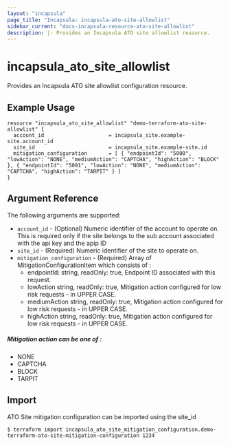 ```yaml
---
layout: "incapsula"
page_title: "Incapsula: incapsula-ato-site-allowlist"
sidebar_current: "docs-incapsula-resource-ato-site-allowlist"
description: |- Provides an Incapsula ATO site allowlist resource.
---
```


# incapsula_ato_site_allowlist

Provides an Incapsula ATO site allowlist configuration resource.

## Example Usage

```hcl
resource "incapsula_ato_site_allowlist" "demo-terraform-ato-site-allowlist" {
  account_id                     = incapsula_site.example-site.account_id
  site_id                        = incapsula_site.example-site.id
  mitigation_configuration       = [ { "endpointId": "5000", "lowAction": "NONE", "mediumAction": "CAPTCHA", "highAction": "BLOCK" }, { "endpointId": "5001", "lowAction": "NONE", "mediumAction": "CAPTCHA", "highAction": "TARPIT" } ] 
}
```

## Argument Reference

The following arguments are supported:

* `account_id` - (Optional) Numeric identifier of the account to operate on. This is required only if the site belongs to the sub account associated with the api key and the apip ID 
* `site_id` - (Required) Numeric identifier of the site to operate on.
* `mitigation_configuration` - (Required) Array of MitigationConfigurationItem which consists of :
  - endpointId:   string, readOnly: true, Endpoint ID associated with this request.
  - lowAction	  string, readOnly: true, Mitigation action configured for low risk requests - in UPPER CASE.
  - mediumAction  string, readOnly: true, Mitigation action configured for low risk requests - in UPPER CASE.
  - highAction	  string, readOnly: true, Mitigation action configured for low risk requests - in UPPER CASE.

##### Mitigation action can be one of : 
  - NONE 
  - CAPTCHA
  - BLOCK
  - TARPIT


## Import

ATO Site mitigation configuration can be imported using the site_id 

```
$ terraform import incapsula_ato_site_mitigation_configuration.demo-terraform-ato-site-mitigation-configuration 1234
```

